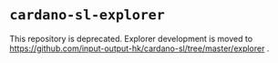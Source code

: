 # `cardano-sl-explorer`

This repository is deprecated. Explorer development is moved to https://github.com/input-output-hk/cardano-sl/tree/master/explorer .
